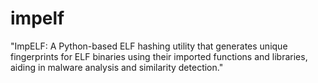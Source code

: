 # impelf
"ImpELF: A Python-based ELF hashing utility that generates unique fingerprints for ELF binaries using their imported functions and libraries, aiding in malware analysis and similarity detection."
